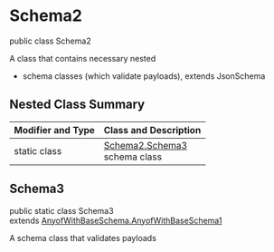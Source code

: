 # Schema2
public class Schema2

A class that contains necessary nested
- schema classes (which validate payloads), extends JsonSchema

## Nested Class Summary
| Modifier and Type | Class and Description |
| ----------------- | ---------------------- |
| static class | [Schema2.Schema3](#schema3)<br> schema class |

## Schema3
public static class Schema3<br>
extends [AnyofWithBaseSchema.AnyofWithBaseSchema1](../../../../../../../../components/schemas/AnyofWithBaseSchema.md#anyofwithbaseschema1)

A schema class that validates payloads
